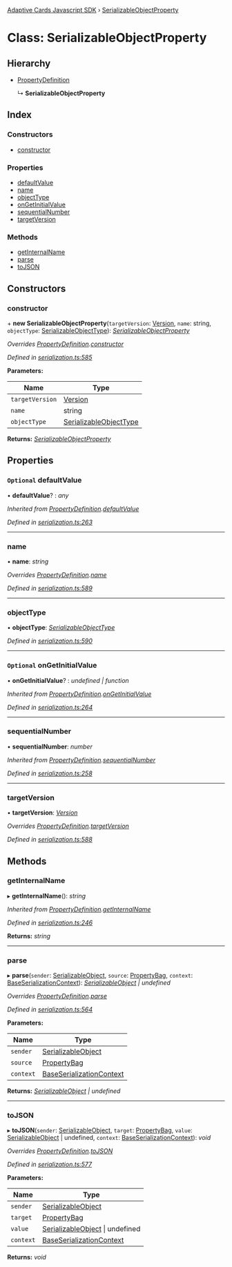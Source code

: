 [Adaptive Cards Javascript SDK](../README.md) › [SerializableObjectProperty](serializableobjectproperty.md)

# Class: SerializableObjectProperty

## Hierarchy

* [PropertyDefinition](propertydefinition.md)

  ↳ **SerializableObjectProperty**

## Index

### Constructors

* [constructor](serializableobjectproperty.md#constructor)

### Properties

* [defaultValue](serializableobjectproperty.md#optional-defaultvalue)
* [name](serializableobjectproperty.md#name)
* [objectType](serializableobjectproperty.md#objecttype)
* [onGetInitialValue](serializableobjectproperty.md#optional-ongetinitialvalue)
* [sequentialNumber](serializableobjectproperty.md#sequentialnumber)
* [targetVersion](serializableobjectproperty.md#targetversion)

### Methods

* [getInternalName](serializableobjectproperty.md#getinternalname)
* [parse](serializableobjectproperty.md#parse)
* [toJSON](serializableobjectproperty.md#tojson)

## Constructors

###  constructor

\+ **new SerializableObjectProperty**(`targetVersion`: [Version](version.md), `name`: string, `objectType`: [SerializableObjectType](../README.md#serializableobjecttype)): *[SerializableObjectProperty](serializableobjectproperty.md)*

*Overrides [PropertyDefinition](propertydefinition.md).[constructor](propertydefinition.md#constructor)*

*Defined in [serialization.ts:585](https://github.com/microsoft/AdaptiveCards/blob/899191664/source/nodejs/adaptivecards/src/serialization.ts#L585)*

**Parameters:**

Name | Type |
------ | ------ |
`targetVersion` | [Version](version.md) |
`name` | string |
`objectType` | [SerializableObjectType](../README.md#serializableobjecttype) |

**Returns:** *[SerializableObjectProperty](serializableobjectproperty.md)*

## Properties

### `Optional` defaultValue

• **defaultValue**? : *any*

*Inherited from [PropertyDefinition](propertydefinition.md).[defaultValue](propertydefinition.md#optional-defaultvalue)*

*Defined in [serialization.ts:263](https://github.com/microsoft/AdaptiveCards/blob/899191664/source/nodejs/adaptivecards/src/serialization.ts#L263)*

___

###  name

• **name**: *string*

*Overrides [PropertyDefinition](propertydefinition.md).[name](propertydefinition.md#name)*

*Defined in [serialization.ts:589](https://github.com/microsoft/AdaptiveCards/blob/899191664/source/nodejs/adaptivecards/src/serialization.ts#L589)*

___

###  objectType

• **objectType**: *[SerializableObjectType](../README.md#serializableobjecttype)*

*Defined in [serialization.ts:590](https://github.com/microsoft/AdaptiveCards/blob/899191664/source/nodejs/adaptivecards/src/serialization.ts#L590)*

___

### `Optional` onGetInitialValue

• **onGetInitialValue**? : *undefined | function*

*Inherited from [PropertyDefinition](propertydefinition.md).[onGetInitialValue](propertydefinition.md#optional-ongetinitialvalue)*

*Defined in [serialization.ts:264](https://github.com/microsoft/AdaptiveCards/blob/899191664/source/nodejs/adaptivecards/src/serialization.ts#L264)*

___

###  sequentialNumber

• **sequentialNumber**: *number*

*Inherited from [PropertyDefinition](propertydefinition.md).[sequentialNumber](propertydefinition.md#sequentialnumber)*

*Defined in [serialization.ts:258](https://github.com/microsoft/AdaptiveCards/blob/899191664/source/nodejs/adaptivecards/src/serialization.ts#L258)*

___

###  targetVersion

• **targetVersion**: *[Version](version.md)*

*Overrides [PropertyDefinition](propertydefinition.md).[targetVersion](propertydefinition.md#targetversion)*

*Defined in [serialization.ts:588](https://github.com/microsoft/AdaptiveCards/blob/899191664/source/nodejs/adaptivecards/src/serialization.ts#L588)*

## Methods

###  getInternalName

▸ **getInternalName**(): *string*

*Inherited from [PropertyDefinition](propertydefinition.md).[getInternalName](propertydefinition.md#getinternalname)*

*Defined in [serialization.ts:246](https://github.com/microsoft/AdaptiveCards/blob/899191664/source/nodejs/adaptivecards/src/serialization.ts#L246)*

**Returns:** *string*

___

###  parse

▸ **parse**(`sender`: [SerializableObject](serializableobject.md), `source`: [PropertyBag](../README.md#propertybag), `context`: [BaseSerializationContext](baseserializationcontext.md)): *[SerializableObject](serializableobject.md) | undefined*

*Overrides [PropertyDefinition](propertydefinition.md).[parse](propertydefinition.md#parse)*

*Defined in [serialization.ts:564](https://github.com/microsoft/AdaptiveCards/blob/899191664/source/nodejs/adaptivecards/src/serialization.ts#L564)*

**Parameters:**

Name | Type |
------ | ------ |
`sender` | [SerializableObject](serializableobject.md) |
`source` | [PropertyBag](../README.md#propertybag) |
`context` | [BaseSerializationContext](baseserializationcontext.md) |

**Returns:** *[SerializableObject](serializableobject.md) | undefined*

___

###  toJSON

▸ **toJSON**(`sender`: [SerializableObject](serializableobject.md), `target`: [PropertyBag](../README.md#propertybag), `value`: [SerializableObject](serializableobject.md) | undefined, `context`: [BaseSerializationContext](baseserializationcontext.md)): *void*

*Overrides [PropertyDefinition](propertydefinition.md).[toJSON](propertydefinition.md#tojson)*

*Defined in [serialization.ts:577](https://github.com/microsoft/AdaptiveCards/blob/899191664/source/nodejs/adaptivecards/src/serialization.ts#L577)*

**Parameters:**

Name | Type |
------ | ------ |
`sender` | [SerializableObject](serializableobject.md) |
`target` | [PropertyBag](../README.md#propertybag) |
`value` | [SerializableObject](serializableobject.md) &#124; undefined |
`context` | [BaseSerializationContext](baseserializationcontext.md) |

**Returns:** *void*
